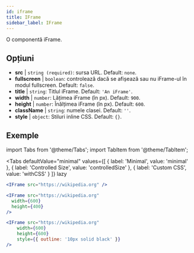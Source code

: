 ```yaml
---
id: iframe 
title: IFrame
sidebar_label: IFrame
---
```


O componentă iFrame.

## Opțiuni

* __src__ | `string (required)`: sursa URL. Default: `none`.
* __fullscreen__ | `boolean`: controlează dacă se afișează sau nu iFrame-ul în modul fullscreen. Default: `false`.
* __title__ | `string`: Titlul iFrame. Default: `'An iFrame'`.
* __width__ | `number`: Lățimea iFrame (în px). Default: `900`.
* __height__ | `number`: Înălțimea iFrame (în px). Default: `600`.
* __className__ | `string`: numele clasei. Default: `''`.
* __style__ | `object`: Stiluri inline CSS. Default: `{}`.


## Exemple

import Tabs from '@theme/Tabs';
import TabItem from '@theme/TabItem';

<Tabs
    defaultValue="minimal"
    values={[
        { label: 'Minimal', value: 'minimal' },
        { label: 'Controlled Size', value: 'controlledSize' },
        { label: 'Custom CSS', value: 'withCSS' }
    ]}
    lazy
>

<TabItem value="minimal" >

```jsx live
<IFrame src="https://wikipedia.org" />
```

</TabItem>

<TabItem value="controlledSize" >

```jsx live
<IFrame src="https://wikipedia.org" 
  width={600} 
  height={400} 
/>
```
</TabItem>

<TabItem value="withCSS" >

```jsx live
<IFrame src="https://wikipedia.org" 
    width={600} 
    height={600} 
    style={{ outline: '10px solid black' }}
/>
```
</TabItem>

</Tabs>


